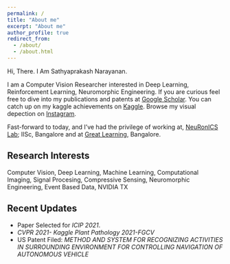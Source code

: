 ```yaml
---
permalink: /
title: "About me"
excerpt: "About me"
author_profile: true
redirect_from: 
  - /about/
  - /about.html
---
```

Hi, There. I Am Sathyaprakash Narayanan.

I am a Computer Vision Researcher interested in Deep Learning, Reinforcement Learning, Neuromorphic Engineering. If you are curious feel free to dive into my publications and patents at [Google Scholar](https://scholar.google.com/citations?user=rI5VHWoAAAAJ&hl=en&oi=ao). You can catch up on my kaggle achievements on [Kaggle](https://www.kaggle.com/satabios). Browse my visual depection on [Instagram](https://www.instagram.com/brat_rat.sathya/).

Fast-forward to today, and I’ve had the privilege of working at, [NeuRonICS Lab](https://labs.dese.iisc.ac.in/neuronics/); IISc, Bangalore and at [Great Learning](https://www.greatlearning.in/), Bangalore.

## Research Interests

Computer Vision, Deep Learning, Machine Learning, Computational Imaging, Signal Procesing, Compressive Sensing, Neuromorphic Engineering, Event Based Data, NVIDIA TX

## Recent Updates

- Paper Selected for *ICIP 2021*.
- *CVPR 2021- Kaggle Plant Pathology 2021-FGCV*
- US Patent Filed: *METHOD AND SYSTEM FOR RECOGNIZING ACTIVITIES IN SURROUNDING ENVIRONMENT FOR CONTROLLING NAVIGATION OF AUTONOMOUS VEHICLE*
